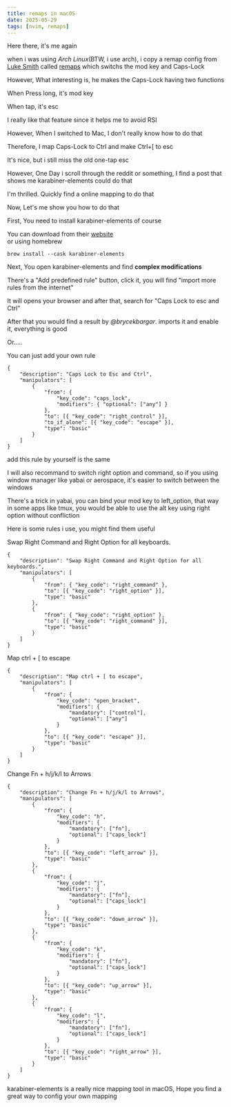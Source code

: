 ```yaml
---
title: remaps in macOS
date: 2025-05-29
tags: [nvim, remaps]
---
```


Here there, it's me again

when i was using *Arch Linux*(BTW, i use arch), i copy a remap config from [Luke Smith](https://github.com/LukeSmithxyz) called [remaps](https://github.com/LukeSmithxyz/voidrice/tree/master/.local/bin/remaps) which switchs the mod key and Caps-Lock

However, What interesting is, he makes the Caps-Lock having two functions  

When Press long, it's mod key  

When tap, it's esc  

I really like that feature since it helps me to avoid RSI  

However, When I switched to Mac, I don't really know how to do that

Therefore, I map Caps-Lock to Ctrl and make Ctrl+[ to esc 

It's nice, but i still miss the old one-tap esc

However, One Day i scroll through the reddit or something, I find a post that shows me karabiner-elements could do that  

I'm thrilled. Quickly find a online mapping to do that  

Now, Let's me show you how to do that

First, You need to install karabiner-elements of course

You can download from their [website](https://karabiner-elements.pqrs.org/)  
or using homebrew 
```
brew install --cask karabiner-elements
``` 


Next, You open karabiner-elements and find **complex modifications** 

There's a "Add predefined rule" button, click it, you will find "import more rules from the internet"

It will opens your browser and after that, search for "Caps Lock to esc and Ctrl"  

After that you would find a result by *@brycekbargar*. imports it and enable it, everything is good

Or.....

You can just add your own rule

```
{
    "description": "Caps Lock to Esc and Ctrl",
    "manipulators": [
        {
            "from": {
                "key_code": "caps_lock",
                "modifiers": { "optional": ["any"] }
            },
            "to": [{ "key_code": "right_control" }],
            "to_if_alone": [{ "key_code": "escape" }],
            "type": "basic"
        }
    ]
}
```

add this rule by yourself is the same

I will also recommand to switch right option and command, so if you using window manager like yabai or aerospace, it's easier to switch between the windows  

There's a trick in yabai, you can bind your mod key to left_option, that way in some apps like tmux, you would be able to use the alt key using right option without confliction  

Here is some rules i use, you might find them useful

Swap Right Command and Right Option for all keyboards.
```
{
    "description": "Swap Right Command and Right Option for all keyboards.",
    "manipulators": [
        {
            "from": { "key_code": "right_command" },
            "to": [{ "key_code": "right_option" }],
            "type": "basic"
        },
        {
            "from": { "key_code": "right_option" },
            "to": [{ "key_code": "right_command" }],
            "type": "basic"
        }
    ]
}
```

Map ctrl + [ to escape
```
{
    "description": "Map ctrl + [ to escape",
    "manipulators": [
        {
            "from": {
                "key_code": "open_bracket",
                "modifiers": {
                    "mandatory": ["control"],
                    "optional": ["any"]
                }
            },
            "to": [{ "key_code": "escape" }],
            "type": "basic"
        }
    ]
}
```
Change Fn + h/j/k/l to Arrows
```
{
    "description": "Change Fn + h/j/k/l to Arrows",
    "manipulators": [
        {
            "from": {
                "key_code": "h",
                "modifiers": {
                    "mandatory": ["fn"],
                    "optional": ["caps_lock"]
                }
            },
            "to": [{ "key_code": "left_arrow" }],
            "type": "basic"
        },
        {
            "from": {
                "key_code": "j",
                "modifiers": {
                    "mandatory": ["fn"],
                    "optional": ["caps_lock"]
                }
            },
            "to": [{ "key_code": "down_arrow" }],
            "type": "basic"
        },
        {
            "from": {
                "key_code": "k",
                "modifiers": {
                    "mandatory": ["fn"],
                    "optional": ["caps_lock"]
                }
            },
            "to": [{ "key_code": "up_arrow" }],
            "type": "basic"
        },
        {
            "from": {
                "key_code": "l",
                "modifiers": {
                    "mandatory": ["fn"],
                    "optional": ["caps_lock"]
                }
            },
            "to": [{ "key_code": "right_arrow" }],
            "type": "basic"
        }
    ]
}
```

karabiner-elements is a really nice mapping tool in macOS, Hope you find a great way to config your own mapping
